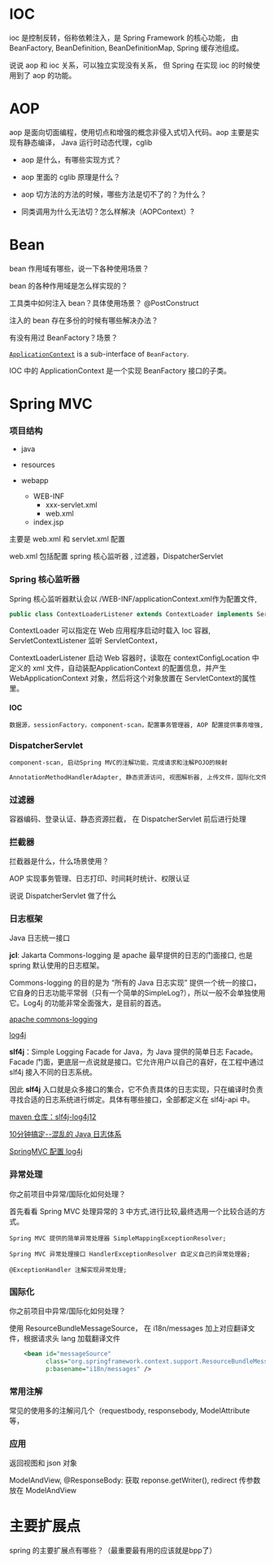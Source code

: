 # IOC

ioc 是控制反转，俗称依赖注入，是 Spring Framework 的核心功能， 由 BeanFactory, BeanDefinition, BeanDefinitionMap, Spring 缓存池组成。

说说 aop 和 ioc 关系，可以独立实现没有关系， 但 Spring 在实现 ioc 的时候使用到了 aop 的功能。

# AOP

aop 是面向切面编程，使用切点和增强的概念非侵入式切入代码。aop 主要是实现有静态编译， Java 运行时动态代理，cglib 

- aop 是什么，有哪些实现方式？

- aop 里面的 cglib 原理是什么？
- aop 切方法的方法的时候，哪些方法是切不了的？为什么？
- 同类调用为什么无法切？怎么样解决（AOPContext）?

# Bean

bean 作用域有哪些，说一下各种使用场景？

bean 的各种作用域是怎么样实现的？

工具类中如何注入 bean？具体使用场景？   @PostConstruct

注入的 bean 存在多份的时候有哪些解决办法？

有没有用过 BeanFactory？场景？

 [`ApplicationContext`](https://docs.spring.io/spring-framework/docs/5.2.1.RELEASE/javadoc-api/org/springframework/context/ApplicationContext.html) is a sub-interface of `BeanFactory`. 

IOC 中的 ApplicationContext 是一个实现 BeanFactory 接口的子类。

# Spring MVC

### 项目结构

- java

- resources

- webapp
  - WEB-INF
    - xxx-servlet.xml
    - web.xml
  - index.jsp

主要是 web.xml 和 servlet.xml 配置

web.xml 包括配置 spring 核心监听器 , 过滤器，DispatcherServlet

### Spring 核心监听器

Spring 核心监听器默认会以 /WEB-INF/applicationContext.xml作为配置文件, 

```java
public class ContextLoaderListener extends ContextLoader implements ServletContextListener
```

 ContextLoader 可以指定在 Web 应用程序启动时载入 Ioc 容器, ServletContextListener 监听 ServletContext，

ContextLoaderListener   启动 Web 容器时，读取在 contextConfigLocation 中定义的 xml 文件，自动装配ApplicationContext 的配置信息，并产生 WebApplicationContext 对象，然后将这个对象放置在 ServletContext的属性里。

#### IOC

```html
数据源，sessionFactory，component-scan，配置事务管理器, AOP 配置提供事务增强, 配置事务的传播特性。
```

### DispatcherServlet

```html
component-scan, 启动Spring MVC的注解功能，完成请求和注解POJO的映射 

AnnotationMethodHandlerAdapter, 静态资源访问, 视图解析器, 上传文件，国际化文件和异常处理。
```

### 过滤器

容器编码、登录认证、静态资源拦截， 在 DispatcherServlet 前后进行处理

### 拦截器

拦截器是什么，什么场景使用？

AOP 实现事务管理、日志打印、时间耗时统计、权限认证

说说 DispatcherServlet 做了什么

### 日志框架

Java 日志统一接口

**jcl**: Jakarta Commons-logging 是 apache 最早提供的日志的门面接口,  也是 spring 默认使用的日志框架。

 Commons-logging 的目的是为 “所有的 Java 日志实现” 提供一个统一的接口，它自身的日志功能平常弱（只有一个简单的SimpleLog?），所以一般不会单独使用它。Log4j 的功能非常全面强大，是目前的首选。 

[apache commons-logging](http://commons.apache.org/proper/commons-logging/guide.html#Quick_Start) 

[log4j]( https://logging.apache.org/log4j/2.x/ )

**slf4j**：Simple Logging Facade for Java，为 Java 提供的简单日志 Facade。Facade 门面，更底层一点说就是接口。它允许用户以自己的喜好，在工程中通过 slf4j 接入不同的日志系统。

因此 **slf4j** 入口就是众多接口的集合，它不负责具体的日志实现，只在编译时负责寻找合适的日志系统进行绑定。具体有哪些接口，全部都定义在 slf4j-api 中。

[maven 仓库：slf4j-log4j12]( https://mvnrepository.com/artifact/org.slf4j/slf4j-log4j12 ) 

[10分钟搞定--混乱的 Java 日志体系](https://www.jianshu.com/p/39ced06944a2)

[SpringMVC 配置 log4j]( https://blog.csdn.net/ljheee/article/details/76679315 )

### 异常处理

你之前项目中异常/国际化如何处理？

首先看看 Spring MVC 处理异常的 3 中方式,进行比较,最终选用一个比较合适的方式。

 	Spring MVC 提供的简单异常处理器 SimpleMappingExceptionResolver;

 	Spring MVC 异常处理接口 HandlerExceptionResolver 自定义自己的异常处理器;

 	@ExceptionHandler 注解实现异常处理;

### 国际化

你之前项目中异常/国际化如何处理？

使用 ResourceBundleMessageSource， 在 i18n/messages 加上对应翻译文件，根据请求头 lang 加载翻译文件

```xml
    <bean id="messageSource"
          class="org.springframework.context.support.ResourceBundleMessageSource"
          p:basename="i18n/messages" />
```

### 常用注解

常见的使用多的注解问几个（requestbody, responsebody, ModelAttribute 等，

### 应用

返回视图和 json 对象

ModelAndView,  @ResponseBody: 获取 reponse.getWriter(), redirect 传参数放在 ModelAndView

# 主要扩展点

spring 的主要扩展点有哪些？（最重要最有用的应该就是bpp了）